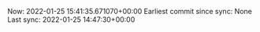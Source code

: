 Now: 2022-01-25 15:41:35.671070+00:00 Earliest commit since sync: None Last sync: 2022-01-25 14:47:30+00:00
